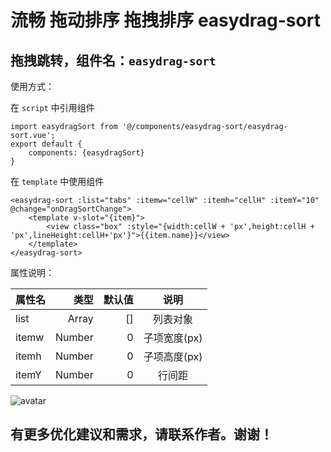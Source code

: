# 流畅 拖动排序 拖拽排序 easydrag-sort
## 拖拽跳转，组件名：`easydrag-sort`

使用方式：

在 `script` 中引用组件

```
import easydragSort from '@/components/easydrag-sort/easydrag-sort.vue';
export default {
    components: {easydragSort}
}
```
在 `template` 中使用组件

```
<easydrag-sort :list="tabs" :itemw="cellW" :itemh="cellH" :itemY="10" @change="onDragSortChange">
	<template v-slot="{item}">
		<view class="box" :style="{width:cellW + 'px',height:cellH + 'px',lineHeight:cellH+'px'}">{{item.name}}</view>
	</template>
</easydrag-sort>
```
属性说明：

|属性名		|类型		|默认值			|说明|
| --------  | -----:	|-----:			| :----:  |
|list		|Array	|[]				|列表对象|
|itemw		|Number	|0				|子项宽度(px)|
|itemh		|Number	|0					|子项高度(px)|
|itemY		|Number	|0				|行间距|

![avatar](https://vkceyugu.cdn.bspapp.com/VKCEYUGU-e012c0ab-5ec3-47f7-a025-7bc1e09dd5b5/3d22e35c-81e9-4068-ab4f-fc29e63219de.gif)
## 有更多优化建议和需求，请联系作者。谢谢！

